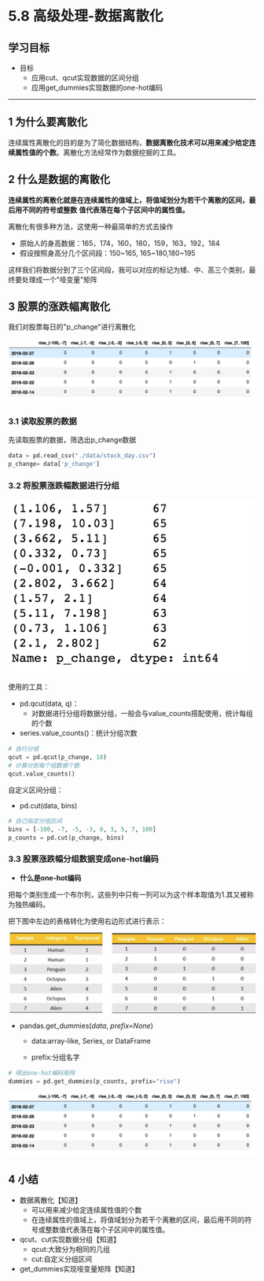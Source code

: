 # 5.8 高级处理-数据离散化

## 学习目标

- 目标 
  - 应用cut、qcut实现数据的区间分组
  - 应用get_dummies实现数据的one-hot编码

---

## 1  为什么要离散化

连续属性离散化的目的是为了简化数据结构，**数据离散化技术可以用来减少给定连续属性值的个数**。离散化方法经常作为数据挖掘的工具。



## 2 什么是数据的离散化

**连续属性的离散化就是在连续属性的值域上，将值域划分为若干个离散的区间，最后用不同的符号或整数**
**值代表落在每个子区间中的属性值。**

离散化有很多种方法，这使用一种最简单的方式去操作

* 原始人的身高数据：165，174，160，180，159，163，192，184
* 假设按照身高分几个区间段：150~165, 165~180,180~195

这样我们将数据分到了三个区间段，我可以对应的标记为矮、中、高三个类别，最终要处理成一个"哑变量"矩阵



## 3 股票的涨跌幅离散化

我们对股票每日的"p_change"进行离散化

![哑变量矩阵](./images/哑变量矩阵.png)

### 3.1 读取股票的数据

先读取股票的数据，筛选出p_change数据

```python
data = pd.read_csv("./data/stock_day.csv")
p_change= data['p_change']
```

### 3.2 将股票涨跌幅数据进行分组

![股票涨跌幅分组](./images/股票涨跌幅分组.png)

使用的工具：

* pd.qcut(data, q)：
  * 对数据进行分组将数据分组，一般会与value_counts搭配使用，统计每组的个数
* series.value_counts()：统计分组次数

```python
# 自行分组
qcut = pd.qcut(p_change, 10)
# 计算分到每个组数据个数
qcut.value_counts()
```

自定义区间分组：

* pd.cut(data, bins)

```python
# 自己指定分组区间
bins = [-100, -7, -5, -3, 0, 3, 5, 7, 100]
p_counts = pd.cut(p_change, bins)
```

### 3.3 股票涨跌幅分组数据变成one-hot编码

- **什么是one-hot编码**

把每个类别生成一个布尔列，这些列中只有一列可以为这个样本取值为1.其又被称为独热编码。

把下图中左边的表格转化为使用右边形式进行表示：

![image-20190316224151504](./images/one_hot编码.png)

* pandas.get_dummies(*data*, *prefix=None*)

  * data:array-like, Series, or DataFrame

  * prefix:分组名字


```python
# 得出one-hot编码矩阵
dummies = pd.get_dummies(p_counts, prefix="rise")
```

![哑变量矩阵](./images/哑变量矩阵.png)

## 4 小结

* 数据离散化【知道】
  * 可以用来减少给定连续属性值的个数
  * 在连续属性的值域上，将值域划分为若干个离散的区间，最后用不同的符号或整数值代表落在每个子区间中的属性值。
* qcut、cut实现数据分组【知道】
  * qcut:大致分为相同的几组
  * cut:自定义分组区间
* get_dummies实现哑变量矩阵【知道】